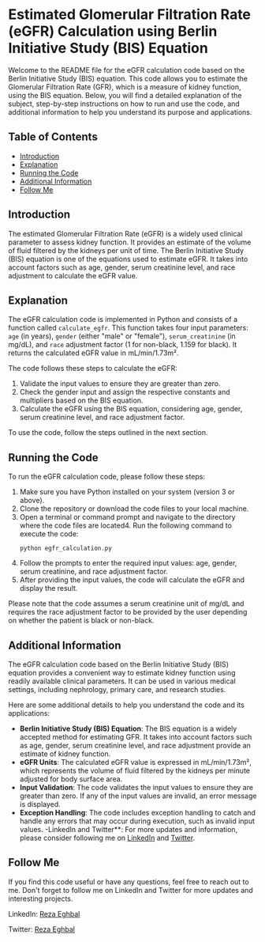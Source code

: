 # Estimated Glomerular Filtration Rate (eGFR) Calculation using Berlin Initiative Study (BIS) Equation

Welcome to the README file for the eGFR calculation code based on the Berlin Initiative Study (BIS) equation. This code allows you to estimate the Glomerular Filtration Rate (GFR), which is a measure of kidney function, using the BIS equation. Below, you will find a detailed explanation of the subject, step-by-step instructions on how to run and use the code, and additional information to help you understand its purpose and applications.

## Table of Contents
- [Introduction](#introduction)
- [Explanation](#explanation)
- [Running the Code](#running-the-code)
- [Additional Information](#additional-information)
- [Follow Me](#follow-me)

## Introduction
The estimated Glomerular Filtration Rate (eGFR) is a widely used clinical parameter to assess kidney function. It provides an estimate of the volume of fluid filtered by the kidneys per unit of time. The Berlin Initiative Study (BIS) equation is one of the equations used to estimate eGFR. It takes into account factors such as age, gender, serum creatinine level, and race adjustment to calculate the eGFR value.

## Explanation
The eGFR calculation code is implemented in Python and consists of a function called `calculate_egfr`. This function takes four input parameters: `age` (in years), `gender` (either "male" or "female"), `serum_creatinine` (in mg/dL), and `race` adjustment factor (1 for non-black, 1.159 for black). It returns the calculated eGFR value in mL/min/1.73m².

The code follows these steps to calculate the eGFR:
1. Validate the input values to ensure they are greater than zero.
2. Check the gender input and assign the respective constants and multipliers based on the BIS equation.
3. Calculate the eGFR using the BIS equation, considering age, gender, serum creatinine level, and race adjustment factor.

To use the code, follow the steps outlined in the next section.

## Running the Code
To run the eGFR calculation code, please follow these steps:

1. Make sure you have Python installed on your system (version 3 or above).
2. Clone the repository or download the code files to your local machine.
3. Open a terminal or command prompt and navigate to the directory where the code files are located4. Run the following command to execute the code:
   ```
   python egfr_calculation.py
   ```
5. Follow the prompts to enter the required input values: age, gender, serum creatinine, and race adjustment factor.
6. After providing the input values, the code will calculate the eGFR and display the result.

Please note that the code assumes a serum creatinine unit of mg/dL and requires the race adjustment factor to be provided by the user depending on whether the patient is black or non-black.

## Additional Information
The eGFR calculation code based on the Berlin Initiative Study (BIS) equation provides a convenient way to estimate kidney function using readily available clinical parameters. It can be used in various medical settings, including nephrology, primary care, and research studies.

Here are some additional details to help you understand the code and its applications:

- **Berlin Initiative Study (BIS) Equation**: The BIS equation is a widely accepted method for estimating GFR. It takes into account factors such as age, gender, serum creatinine level, and race adjustment provide an estimate of kidney function.
- **eGFR Units**: The calculated eGFR value is expressed in mL/min/1.73m², which represents the volume of fluid filtered by the kidneys per minute adjusted for body surface area.
- **Input Validation**: The code validates the input values to ensure they are greater than zero. If any of the input values are invalid, an error message is displayed.
- **Exception Handling**: The code includes exception handling to catch and handle any errors that may occur during execution, such as invalid input values.
-LinkedIn and Twitter**: For more updates and information, please consider following me on [LinkedIn](https://www.linkedin.com/in/mreghbal) and [Twitter](https://twitter.com/mreghbal).

## Follow Me
If you find this code useful or have any questions, feel free to reach out to me. Don't forget to follow me on LinkedIn and Twitter for more updates and interesting projects.

LinkedIn: [Reza Eghbal](https://www.linkedin.com/in/mreghbal)

Twitter: [Reza Eghbal](https://twitter.com/mreghbal)
